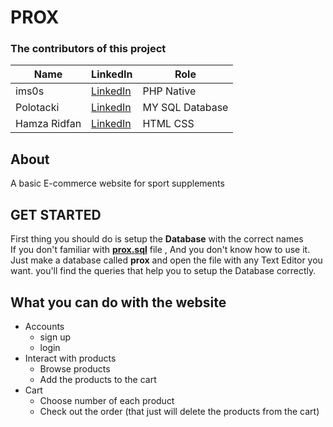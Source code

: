 # PROX
### The contributors of this project

|Name   |  LinkedIn | Role|
|-------|-----------|-----|
|  ims0s| [LinkedIn](https://www.linkedin.com/in/mahmoud-sorour/)  | PHP Native|
|Polotacki|[LinkedIn](https://www.linkedin.com/in/abdelrhman-nasser-75347b177/)| MY SQL Database|
|Hamza Ridfan|[LinkedIn](https://www.linkedin.com/in/hamza-ridfan-5805341b3/)|HTML CSS|

## About
A basic E-commerce website for sport supplements  

## GET STARTED

First thing you should do is setup the **Database** with the correct names  
If you don't familiar with <ins>**prox.sql**</ins> file , And you don't know how to use it.  
Just make a database called **prox** and open the file with any Text Editor you want. you'll find the queries that help you to setup the Database correctly.

## What you can do with the website
* Accounts 
    * sign up
    * login
* Interact with products
    * Browse products
    * Add the products to the cart
* Cart
    * Choose number of each product
    * Check out the order (that just will delete the products from the cart)